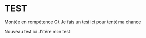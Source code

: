 # TEST
Montée en compétence Git
Je fais un test ici pour tenté ma chance

Nouveau test ici
J'itére mon test
